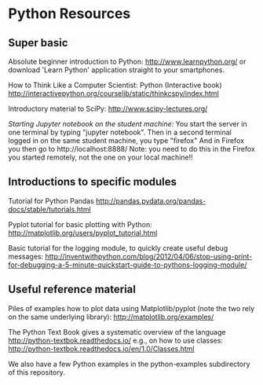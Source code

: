 # Python Resources

## Super basic
Absolute beginner introduction to Python:
http://www.learnpython.org/
or
download 'Learn Python' application straight to your smartphones. 

How to Think Like a Computer Scientist: Python (Interactive book)
http://interactivepython.org/courselib/static/thinkcspy/index.html

Introductory material to SciPy:
http://www.scipy-lectures.org/

*Starting Jupyter notebook on the student machine:*
You start the server in one terminal by typing "jupyter notebook".
Then in a second terminal logged in on the same student machine, you type "firefox"
And in Firefox you then go to http://localhost:8888/
Note: you need to do this in the Firefox you started remotely, not the one on your local machine!!

## Introductions to specific modules
Tutorial for Python Pandas
http://pandas.pydata.org/pandas-docs/stable/tutorials.html

Pyplot tutorial for basic plotting with Python:
http://matplotlib.org/users/pyplot_tutorial.html

Basic tutorial for the logging module, to quickly create useful debug messages:
http://inventwithpython.com/blog/2012/04/06/stop-using-print-for-debugging-a-5-minute-quickstart-guide-to-pythons-logging-module/

## Useful reference material
Piles of examples how to plot data using Matplotlib/pyplot (note the two rely on the same underlying library):
http://matplotlib.org/examples/

The Python Text Book gives a systematic overview of the language
http://python-textbok.readthedocs.io/
e.g., on how to use classes:
http://python-textbok.readthedocs.io/en/1.0/Classes.html

We also have a few Python examples in the python-examples subdirectory of this repository.
